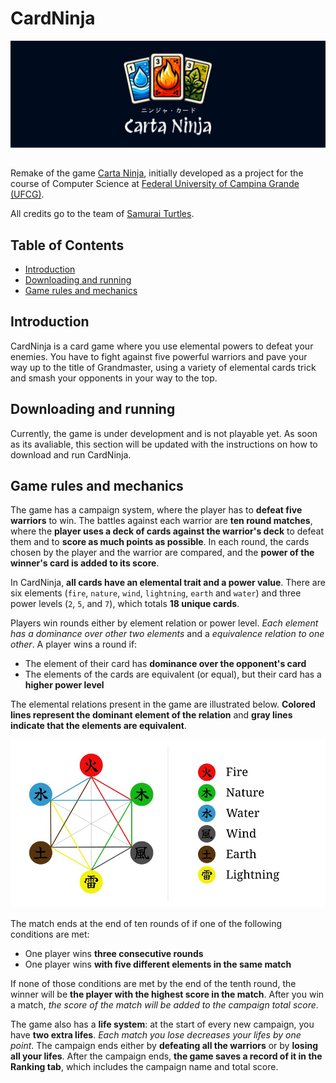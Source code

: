 # CardNinja

<div style="width: 100%; display: flex; justify-content: center; margin-bottom: 32px">
  <img src="./public/banner.png" alt="Banner" />
</div>

Remake of the game [Carta Ninja](https://github.com/Samurai-Turtles/Carta-Ninja),
initially developed as a project for the course of Computer Science at 
[Federal University of Campina Grande (UFCG)](https://www.computacao.ufcg.edu.br/).

All credits go to the team of [Samurai Turtles](https://github.com/Samurai-Turtles).

## Table of Contents

- [Introduction](#introduction)
- [Downloading and running](#downloading-and-running)
- [Game rules and mechanics](#game-rules-and-mechanics)

## Introduction

CardNinja is a card game where you use elemental powers to defeat your enemies.
You have to fight against five powerful warriors and pave your way up to the 
title of Grandmaster, using a variety of elemental cards trick and smash your
opponents in your way to the top.

## Downloading and running

Currently, the game is under development and is not playable yet. As soon as its
avaliable, this section will be updated with the instructions on how to download
and run CardNinja.

## Game rules and mechanics

The game has a campaign system, where the player has to **defeat five warriors**
to win. The battles against each warrior are **ten round matches**, where the 
**player uses a deck of cards against the warrior's deck** to defeat them and to
**score as much points as possible**. In each round, the cards chosen by the player and 
the warrior are compared, and the **power of the winner's card is added to 
its score**.

In CardNinja, **all cards have an elemental trait and a power value**. There are
six elements (`fire`, `nature`, `wind`, `lightning`, `earth` and `water`) and
three power levels (`2`, `5`, and `7`), which totals **18 unique cards**.

Players win rounds either by element relation or power level. *Each element has 
a dominance over other two elements* and a *equivalence relation to one other*. 
A player wins a round if:

- The element of their card has **dominance over the opponent's card**
- The elements of the cards are equivalent (or equal), but their card has a 
  **higher power level**

The elemental relations present in the game are illustrated below. **Colored 
lines represent the dominant element of the relation** and **gray
lines indicate that the elements are equivalent**.

![Elemental Relations](./public/elemental-relations.jpg)

The match ends at the end of ten rounds of if one of the following conditions 
are met:

- One player wins **three consecutive rounds**
- One player wins **with five different elements in the same match**

If none of those conditions are met by the end of the tenth round, the winner
will be **the player with the highest score in the match**. After you win a 
match, *the score of the match will be added to the campaign total score*.

The game also has a **life system**: at the start of every new campaign, you 
have **two extra lifes**. *Each match you lose decreases your lifes by one 
point*. The campaign ends either by **defeating all the warriors** or by 
**losing all your lifes**. After the campaign ends, **the game saves a record of
 it in the Ranking tab**, which includes the campaign name and total score.
